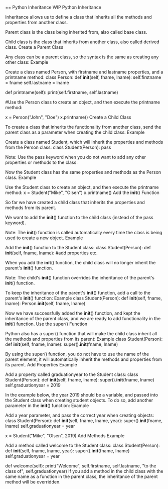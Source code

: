 
== Python Inheritance WIP
Python Inheritance

Inheritance allows us to define a class that inherits all the methods and properties from another class.

Parent class is the class being inherited from, also called base class.

Child class is the class that inherits from another class, also called derived class.
Create a Parent Class

Any class can be a parent class, so the syntax is the same as creating any other class:
Example

Create a class named Person, with firstname and lastname properties, and a printname method:
class Person:
  def __init__(self, fname, lname):
    self.firstname = fname
    self.lastname = lname

  def printname(self):
    print(self.firstname, self.lastname)

\#Use the Person class to create an object, and then execute the printname method:

x = Person("John", "Doe")
x.printname()
Create a Child Class

To create a class that inherits the functionality from another class, send the parent class as a parameter when creating the child class:
Example

Create a class named Student, which will inherit the properties and methods from the Person class:
class Student(Person):
  pass

Note: Use the pass keyword when you do not want to add any other properties or methods to the class.

Now the Student class has the same properties and methods as the Person class.
Example

Use the Student class to create an object, and then execute the printname method:
x = Student("Mike", "Olsen")
x.printname()
Add the __init__() Function

So far we have created a child class that inherits the properties and methods from its parent.

We want to add the __init__() function to the child class (instead of the pass keyword).

Note: The __init__() function is called automatically every time the class is being used to create a new object.
Example

Add the __init__() function to the Student class:
class Student(Person):
  def __init__(self, fname, lname):
    \#add properties etc.

When you add the __init__() function, the child class will no longer inherit the parent's __init__() function.

Note: The child's __init__() function overrides the inheritance of the parent's __init__() function.

To keep the inheritance of the parent's __init__() function, add a call to the parent's __init__() function:
Example
class Student(Person):
  def __init__(self, fname, lname):
    Person.__init__(self, fname, lname)

Now we have successfully added the __init__() function, and kept the inheritance of the parent class, and we are ready to add functionality in the __init__() function.
Use the super() Function

Python also has a super() function that will make the child class inherit all the methods and properties from its parent:
Example
class Student(Person):
  def __init__(self, fname, lname):
    super().__init__(fname, lname)

By using the super() function, you do not have to use the name of the parent element, it will automatically inherit the methods and properties from its parent.
Add Properties
Example

Add a property called graduationyear to the Student class:
class Student(Person):
  def __init__(self, fname, lname):
    super().__init__(fname, lname)
    self.graduationyear = 2019

In the example below, the year 2019 should be a variable, and passed into the Student class when creating student objects. To do so, add another parameter in the __init__() function:
Example

Add a year parameter, and pass the correct year when creating objects:
class Student(Person):
  def __init__(self, fname, lname, year):
    super().__init__(fname, lname)
    self.graduationyear = year

x = Student("Mike", "Olsen", 2019)
Add Methods
Example

Add a method called welcome to the Student class:
class Student(Person):
  def __init__(self, fname, lname, year):
    super().__init__(fname, lname)
    self.graduationyear = year

  def welcome(self):
    print("Welcome", self.firstname, self.lastname, "to the class of", self.graduationyear)
If you add a method in the child class with the same name as a function in the parent class, the inheritance of the parent method will be overridden.


